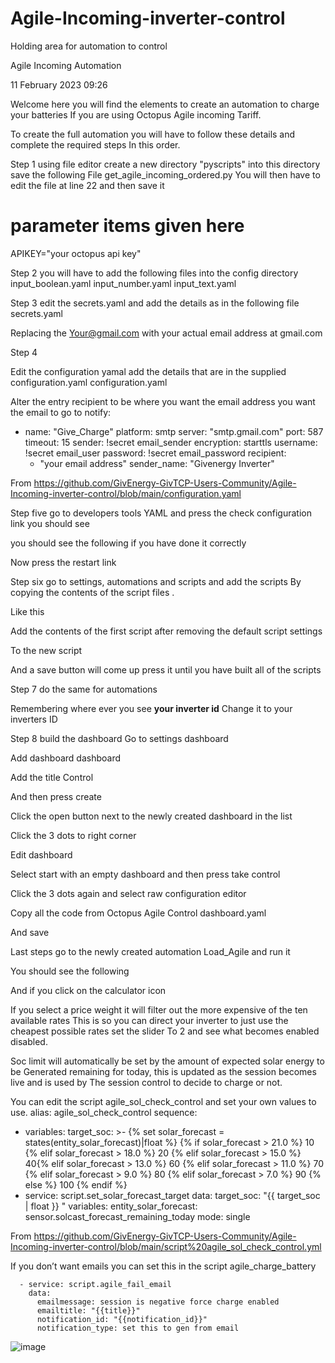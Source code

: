 # Agile-Incoming-inverter-control
Holding area for automation to control  

Agile Incoming Automation

11 February 2023
09:26

Welcome here you will find the elements to create an automation to charge your batteries
If you are using Octopus Agile incoming Tariff.

To create the full automation you will have to follow these details and complete the required steps
In this order.

Step 1 using file editor create a new directory "pyscripts" into this directory save the following
File get_agile_incoming_ordered.py 
You will then have to edit the file at line 22 and then save it
# parameter items given here
APIKEY="your octopus api key"

Step 2 you will have to add the following files into the config directory
input_boolean.yaml
input_number.yaml
input_text.yaml

Step 3 edit the secrets.yaml and add the details as in the following file
secrets.yaml

Replacing the Your@gmail.com with your actual email address at gmail.com

Step 4

Edit the configuration yamal add the details that are in the supplied configuration.yaml
configuration.yaml

Alter the entry recipient to be where you want the email address you want the email to 
go to
notify:
  - name: "Give_Charge"
    platform: smtp
    server: "smtp.gmail.com"
    port: 587
    timeout: 15
    sender: !secret email_sender
    encryption: starttls
    username: !secret email_user
    password: !secret email_password
    recipient:
      - "your email address"
    sender_name: "Givenergy Inverter"



From <https://github.com/GivEnergy-GivTCP-Users-Community/Agile-Incoming-inverter-control/blob/main/configuration.yaml> 



Step five go to developers tools YAML and press the check configuration link you should see


 you should see the following if you have done it correctly



Now press the restart link 



Step six  go to settings, automations and scripts and add the scripts
By copying the contents of the script files .

Like this







Add the contents of the first script after removing the default script settings



To the new script




And a save button will come up press it until you have built all of the scripts

Step 7 do the same for automations

Remembering where ever you see 
**your inverter id**
Change it to your inverters ID

Step 8 build the dashboard
Go to settings dashboard


Add dashboard dashboard


Add the title Control




And then press create

Click the open button next to the newly created dashboard in the list


Click the 3 dots to right corner


Edit dashboard


Select start with an empty dashboard and then press take control



Click the 3 dots again and select raw configuration editor



Copy all the code from 
Octopus Agile Control dashboard.yaml

And save

Last steps go to the newly created automation 
Load_Agile and run it 

You should see the following


And if you click on the calculator icon





If you select a price weight it will filter out the more expensive of the ten available rates
This is so you can direct your inverter to just use the cheapest possible rates set the slider
To 2 and see what becomes enabled disabled.

Soc limit will automatically be set by the amount of expected solar energy to be 
Generated remaining for today, this is updated as the session becomes live and is used by
The session control to decide to charge or not.

You can edit the script agile_sol_check_control and set your 
own values to use.
alias: agile_sol_check_control
sequence:
  - variables:
      target_soc: >-
        {% set solar_forecast = states(entity_solar_forecast)|float %} {% if
        solar_forecast > 21.0 %} 10 {% elif solar_forecast > 18.0 %} 20 {% elif
        solar_forecast > 15.0 %} 40{% elif solar_forecast > 13.0 %} 60 {% elif
        solar_forecast > 11.0 %} 70 {% elif solar_forecast > 9.0 %} 80 {% elif
        solar_forecast > 7.0 %} 90 {% else %} 100 {% endif %}
- service: script.set_solar_forecast_target
    data:
      target_soc: "{{ target_soc | float }} "
variables:
  entity_solar_forecast: sensor.solcast_forecast_remaining_today
mode: single

From <https://github.com/GivEnergy-GivTCP-Users-Community/Agile-Incoming-inverter-control/blob/main/script%20agile_sol_check_control.yml> 


If you don’t want emails you can set this in the script agile_charge_battery


      - service: script.agile_fail_email
        data:
          emailmessage: session is negative force charge enabled
          emailtitle: "{{title}}"
          notification_id: "{{notification_id}}"
          notification_type: set this to gen from email

![image](https://user-images.githubusercontent.com/115955610/218252989-66fad905-fb14-453d-9728-4beb362de0c5.png)
